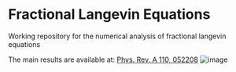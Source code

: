 # Fractional Langevin Equations
Working repository for the numerical analysis of fractional langevin equations

The main results are available at: [Phys. Rev. A 110, 052208](https://journals.aps.org/pra/abstract/10.1103/PhysRevA.110.052208)
![image](graphical_abstract.png)
